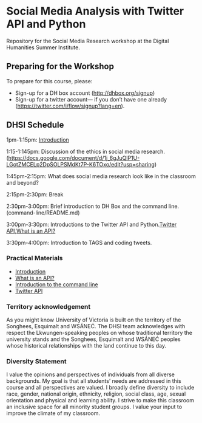 # Social Media Analysis with Twitter API and  Python

Repository for the Social Media Research workshop at the Digital Humanities Summer Institute.

## Preparing for the Workshop

To prepare for this course, please:

- Sign-up for a DH box account (http://dhbox.org/signup)
- Sign-up for a twitter account— if you don’t have one already (https://twitter.com/i/flow/signup?lang=en).

## DHSI Schedule

1pm-1:15pm: [Introduction](sections/introduction.md)

1:15-1:145pm: Discussion of the ethics in social media research.(https://docs.google.com/document/d/1j_6gJuQlP1U-LGotZMCELp2DpSOLPSMdKt7P-K6TOxo/edit?usp=sharing)

1:45pm-2:15pm: What does social media research look like in the classroom and beyond?

2:15pm-2:30pm: Break

2:30pm-3:00pm: Brief introduction to DH Box and the command line.(command-line/README.md)

3:00pm-3:30pm: Introductions to the Twitter API and Python.[Twitter API](twitter-api/README.md),[What is an API?](sections/WhatIsAPI.md)

3:30pm-4:00pm: Introduction to TAGS and coding tweets.


### Practical Materials

- [Introduction](sections/introduction.md)
- [What is an API?](sections/WhatIsAPI.md)
- [Introduction to the command line](command-line/README.md)
- [Twitter API](twitter-api/README.md)



### Territory acknowledgement
As you might know University of Victoria is built on the territory of the Songhees, Esquimalt and WSÁNEĆ. The DHSI team acknowledges with respect the Lkwungen-speaking peoples on whose traditional territory the university stands and the Songhees, Esquimalt and WSÁNEĆ peoples whose historical relationships with the land continue to this day.


 
### Diversity Statement 
 I value the opinions and perspectives of individuals from all diverse backgrounds. My goal is that all students’ needs are addressed in this course and all perspectives are valued. I broadly define diversity to include race, gender, national origin, ethnicity, religion, social class, age, sexual orientation and physical and learning ability. I strive to make this classroom an inclusive space for all minority student groups. I value your input to improve the climate of my classroom. 
